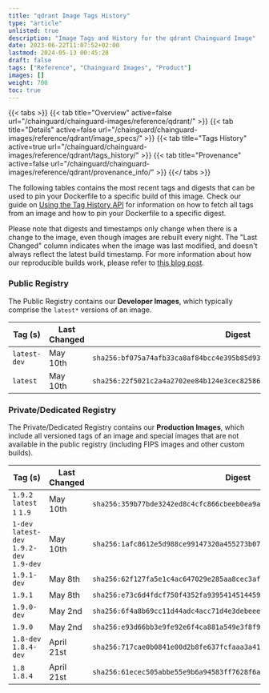 ```yaml
---
title: "qdrant Image Tags History"
type: "article"
unlisted: true
description: "Image Tags and History for the qdrant Chainguard Image"
date: 2023-06-22T11:07:52+02:00
lastmod: 2024-05-13 00:45:28
draft: false
tags: ["Reference", "Chainguard Images", "Product"]
images: []
weight: 700
toc: true
---
```


{{< tabs >}}
{{< tab title="Overview" active=false url="/chainguard/chainguard-images/reference/qdrant/" >}}
{{< tab title="Details" active=false url="/chainguard/chainguard-images/reference/qdrant/image_specs/" >}}
{{< tab title="Tags History" active=true url="/chainguard/chainguard-images/reference/qdrant/tags_history/" >}}
{{< tab title="Provenance" active=false url="/chainguard/chainguard-images/reference/qdrant/provenance_info/" >}}
{{</ tabs >}}

The following tables contains the most recent tags and digests that can be used to pin your Dockerfile to a specific build of this image. Check our guide on [Using the Tag History API](/chainguard/chainguard-images/using-the-tag-history-api/) for information on how to fetch all tags from an image and how to pin your Dockerfile to a specific digest.

Please note that digests and timestamps only change when there is a change to the image, even though images are rebuilt every night. The "Last Changed" column indicates when the image was last modified, and doesn't always reflect the latest build timestamp. For more information about how our reproducible builds work, please refer to [this blog post](https://www.chainguard.dev/unchained/reproducing-chainguards-reproducible-image-builds).

### Public Registry
The Public Registry contains our **Developer Images**, which typically comprise the `latest*` versions of an image.

| Tag (s)       | Last Changed | Digest                                                                    |
|---------------|--------------|---------------------------------------------------------------------------|
|  `latest-dev` | May 10th     | `sha256:bf075a74afb33ca8af84bcc4e395b85d932faa3b68489dbe090e0bb8cd46a811` |
|  `latest`     | May 10th     | `sha256:22f5021c2a4a2702ee84b124e3cec82586c2649b1f1a20d24ee5a474fb8d0be6` |


### Private/Dedicated Registry
The Private/Dedicated Registry contains our **Production Images**, which include all versioned tags of an image and special images that are not available in the public registry (including FIPS images and other custom builds).

| Tag (s)                                     | Last Changed | Digest                                                                    |
|---------------------------------------------|--------------|---------------------------------------------------------------------------|
|  `1.9.2` `latest` `1` `1.9`                 | May 10th     | `sha256:359b77bde3242ed8c4cfc866cbeeb0ea9aa7dfab54706f26c6a94b50fe34a692` |
|  `1-dev` `latest-dev` `1.9.2-dev` `1.9-dev` | May 10th     | `sha256:1afc8612e5d988ce99147320a455273b074dff659a7fe13c7eea3253df6ef770` |
|  `1.9.1-dev`                                | May 8th      | `sha256:62f127fa5e1c4ac647029e285aa8cec3afb5d01f0f7b8c634955dc85cdf8db72` |
|  `1.9.1`                                    | May 8th      | `sha256:e73c6d4fdcf750f4352fa9395414514459719231f0f1716de883b407a9a3df05` |
|  `1.9.0-dev`                                | May 2nd      | `sha256:6f4a8b69cc11d44adc4acc71d4e3debeee768b8cf4b0682d1f29985522360224` |
|  `1.9.0`                                    | May 2nd      | `sha256:e93d66bb3e9fe92e6f4ca881a549e3f8f94b25ac9f98b9241fd09ea1771002e2` |
|  `1.8-dev` `1.8.4-dev`                      | April 21st   | `sha256:717cae0b0841e00d2b8fe637fcfaaa3a41be9b84ae50d4006632239a2152552a` |
|  `1.8` `1.8.4`                              | April 21st   | `sha256:61ecec505abbe55e9b6a94583ff7628f6af7b9450dc006bb599064d6f6eecbd3` |

